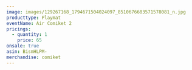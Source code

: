 ```yaml
---
image: images/129267168_1794671504024097_8510676683571578081_n.jpg
producttype: Playmat
eventName: Air Comiket 2
pricings:
  - quantity: 1
    price: 65
onsale: true
asin: BismHLPM-
merchandise: comiket
---
```

